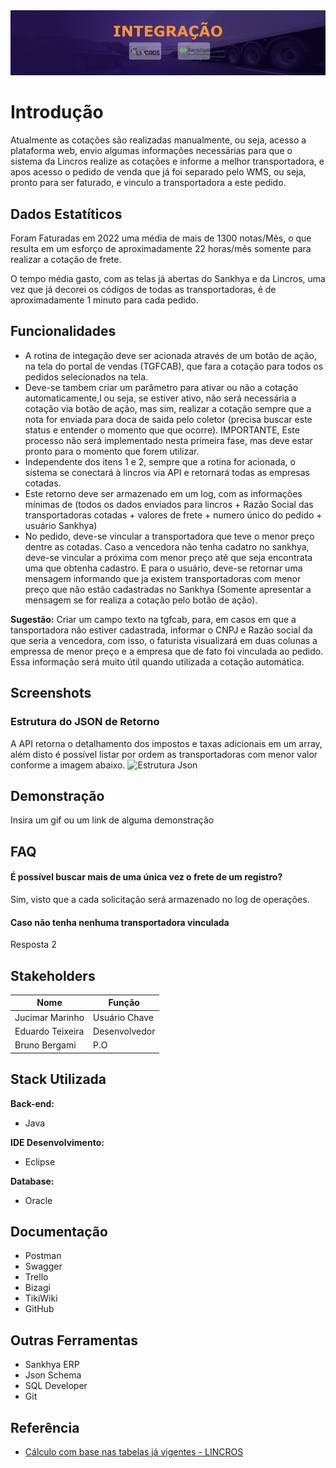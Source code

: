 
<div align="center">
<img src="https://github.com/EDUARDO-TEIXEIRA/Personalizacao-CIVITT/blob/0877a84391e1809bb9f6236a9f51779cae3c4d41/M%C3%ADdias/_imagensProjeto/Integra%C3%A7%C3%A3o%20Lincros/capa-projeto.png">
</div>

# Introdução

Atualmente as cotações são realizadas manualmente, ou seja, acesso a plataforma web, envio algumas informações necessárias para que o sistema da Lincros realize as cotações e informe a melhor transportadora, e apos acesso o pedido de venda que já foi separado pelo WMS, ou seja, pronto para ser faturado, e vinculo a transportadora a este pedido.

## Dados Estatíticos
Foram Faturadas em 2022 uma média de mais de 1300 notas/Mês, o que resulta em um esforço de aproximadamente 22 horas/mês somente para realizar a cotação de frete.

O tempo média gasto, com as telas já abertas do Sankhya e da Lincros, uma vez que já decorei os códigos de todas as transportadoras, é de aproximadamente 1 minuto para cada pedido.


## Funcionalidades
- A rotina de integação deve ser acionada através de um botão de ação, na tela do portal de vendas (TGFCAB), que fara a cotação para todos os pedidos selecionados na tela.
- Deve-se tambem criar um parâmetro para ativar ou não a cotação automaticamente,l ou seja, se estiver ativo, não será necessária a cotação via botão de ação, mas sim, realizar a cotação sempre que a nota for enviada para doca de saida pelo coletor (precisa buscar este status e entender o momento que que ocorre). IMPORTANTE, Este processo não será implementado nesta primeira fase, mas deve estar pronto para o momento que forem utilizar.
- Independente dos itens 1 e 2, sempre que a rotina for acionada, o sistema se conectará à lincros via API e retornará todas as empresas cotadas.
- Este retorno deve ser armazenado em um log, com as informações mínimas de (todos os dados enviados para lincros + Razão Social das transportadoras cotadas + valores de frete + numero único do pedido + usuário Sankhya)
- No pedido, deve-se vincular a transportadora que teve o menor preço dentre as cotadas. Caso a vencedora não tenha cadatro no sankhya, deve-se vincular a próxima com menor preço até que seja encontrata uma que obtenha cadastro. E para o usuário, deve-se retornar uma mensagem informando que ja existem transportadoras com menor preço que não estão cadastradas no Sankhya (Somente apresentar a mensagem se for realiza a cotação pelo botão de ação).

**Sugestão:** Criar um campo texto na tgfcab, para, em casos em que a tansportadora não estiver cadastrada, informar o CNPJ e Razão social da que seria a vencedora, com isso, o faturista visualizará em duas colunas a empressa de menor preço e a empresa que de fato foi vinculada ao pedido. Essa informação será muito útil quando utilizada a cotação automática.

## Screenshots


### Estrutura do JSON de Retorno
A API retorna o detalhamento dos impostos e taxas adicionais em um array, além disto é possível listar por ordem as transportadoras com menor valor conforme a imagem abaixo.
![Estrutura Json](https://user-images.githubusercontent.com/34588048/204638958-6af5ed2f-a157-4961-9949-799eaaa3a97e.png)

## Demonstração

Insira um gif ou um link de alguma demonstração


## FAQ

#### É possível buscar mais de uma única vez o frete de um registro?
Sim, visto que a cada solicitação será armazenado no log de operações.

#### Caso não tenha nenhuma transportadora vinculada

Resposta 2


## Stakeholders

| Nome |Função   |
| ------------ | ------------ |
| Jucimar Marinho  | Usuário Chave  |
| Eduardo Teixeira  |  Desenvolvedor |
| Bruno Bergami  | P.O  |


## Stack Utilizada
**Back-end:** 
- Java

**IDE Desenvolvimento:**
- Eclipse

**Database:**
- Oracle

## Documentação
- Postman
- Swagger
- Trello
- Bizagi
- TikiWiki
- GitHub

## Outras Ferramentas
- Sankhya ERP
- Json Schema
- SQL Developer
- Git

## Referência
- [Cálculo com base nas tabelas já vigentes - LINCROS](https://integracao-api.lincros.com/swagger-tms/#/C%C3%A1lculo/post_v3_calculo_calcularNota)